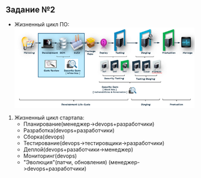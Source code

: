 ## Задание №2

 - Жизненный цикл ПО: ![](img/devops.png)
 
 1. Жизненный цикл стартапа:
    - Планирование(менеджер->devops+разработчики)
    - Разработка(devops+разработчики)
    - Сборка(devops)
    - Тестирование(devops->тестировщики->разработчики)
    - Деплой(devops+разаботчики->менеджер)
    - Мониторинг(devops)
    - "Эволюция"(патчи, обновления) (менеджер->devops+разработчики)

